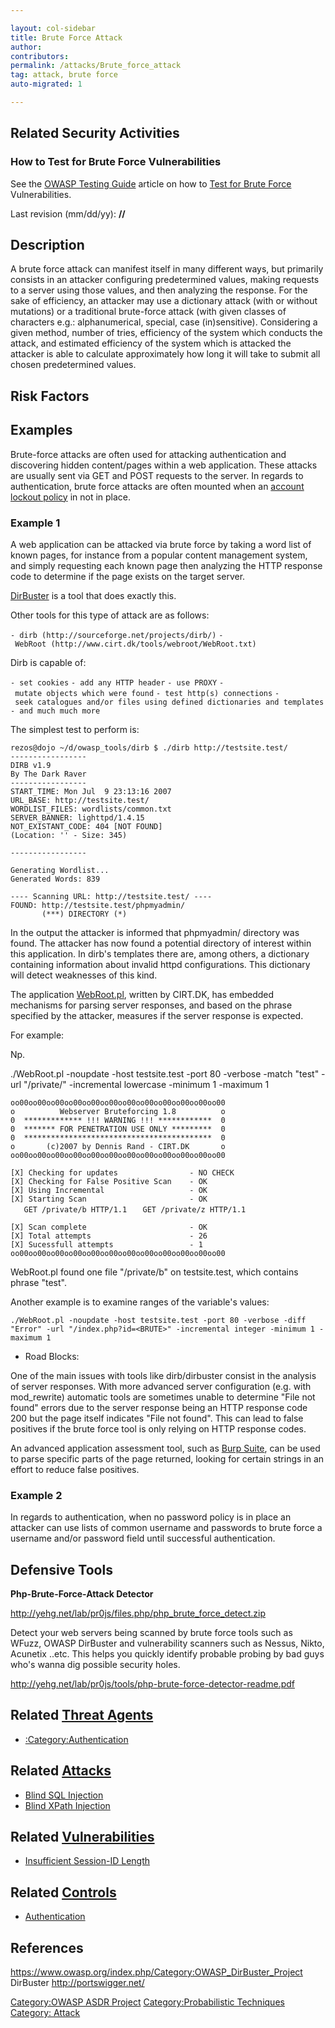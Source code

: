 ```yaml
---

layout: col-sidebar
title: Brute Force Attack
author: 
contributors:
permalink: /attacks/Brute_force_attack
tag: attack, brute force
auto-migrated: 1

---
```


## Related Security Activities

### How to Test for Brute Force Vulnerabilities

See the [OWASP Testing
Guide](:Category:OWASP_Testing_Project "wikilink") article on how to
[Test for Brute
Force](Testing_for_Brute_Force_\(OWASP-AT-004\) "wikilink")
Vulnerabilities.

Last revision (mm/dd/yy): **//**

## Description

A brute force attack can manifest itself in many different ways, but
primarily consists in an attacker configuring predetermined values,
making requests to a server using those values, and then analyzing the
response. For the sake of efficiency, an attacker may use a dictionary
attack (with or without mutations) or a traditional brute-force attack
(with given classes of characters e.g.: alphanumerical, special, case
(in)sensitive). Considering a given method, number of tries, efficiency
of the system which conducts the attack, and estimated efficiency of the
system which is attacked the attacker is able to calculate approximately
how long it will take to submit all chosen predetermined values.

## Risk Factors

## Examples

Brute-force attacks are often used for attacking authentication and
discovering hidden content/pages within a web application. These attacks
are usually sent via GET and POST requests to the server. In regards to
authentication, brute force attacks are often mounted when an [account
lockout
policy](https://www.owasp.org/index.php/Authentication_Cheat_Sheet#Implement_Account_Lockout)
in not in place.

### Example 1

A web application can be attacked via brute force by taking a word list
of known pages, for instance from a popular content management system,
and simply requesting each known page then analyzing the HTTP response
code to determine if the page exists on the target server.

[DirBuster](https://www.owasp.org/index.php/Category:OWASP_DirBuster_Project)
is a tool that does exactly this.

Other tools for this type of attack are as follows:

`- dirb (http://sourceforge.net/projects/dirb/)`
`- WebRoot (http://www.cirt.dk/tools/webroot/WebRoot.txt)`

Dirb is capable of:

`- set cookies`
`- add any HTTP header`
`- use PROXY`
`- mutate objects which were found`
`- test http(s) connections`
`- seek catalogues and/or files using defined dictionaries and templates`
`- and much much more`

The simplest test to perform is:

    rezos@dojo ~/d/owasp_tools/dirb $ ./dirb http://testsite.test/
    -----------------
    DIRB v1.9
    By The Dark Raver
    -----------------
    START_TIME: Mon Jul  9 23:13:16 2007
    URL_BASE: http://testsite.test/
    WORDLIST_FILES: wordlists/common.txt
    SERVER_BANNER: lighttpd/1.4.15
    NOT_EXISTANT_CODE: 404 [NOT FOUND]
    (Location: '' - Size: 345)

    -----------------

    Generating Wordlist...
    Generated Words: 839

    ---- Scanning URL: http://testsite.test/ ----
    FOUND: http://testsite.test/phpmyadmin/
           (***) DIRECTORY (*)

In the output the attacker is informed that phpmyadmin/ directory was
found. The attacker has now found a potential directory of interest
within this application. In dirb's templates there are, among others, a
dictionary containing information about invalid httpd configurations.
This dictionary will detect weaknesses of this kind.

The application
[WebRoot.pl](http://www.cirt.dk/tools/webroot/WebRoot.txt), written by
CIRT.DK, has embedded mechanisms for parsing server responses, and based
on the phrase specified by the attacker, measures if the server response
is expected.

For example:

Np.

./WebRoot.pl -noupdate -host testsite.test -port 80 -verbose -match
"test" -url "/private/<BRUTE>" -incremental lowercase -minimum 1
-maximum 1

`oo00oo00oo00oo00oo00oo00oo00oo00oo00oo00oo00oo00`
`o          Webserver Bruteforcing 1.8          o`
`0  ************* !!! WARNING !!! ************  0`
`0  ******* FOR PENETRATION USE ONLY *********  0`
`0  ******************************************  0`
`o       (c)2007 by Dennis Rand - CIRT.DK       o`
`oo00oo00oo00oo00oo00oo00oo00oo00oo00oo00oo00oo00`

`[X] Checking for updates                - NO CHECK`
`[X] Checking for False Positive Scan    - OK`
`[X] Using Incremental                   - OK`
`[X] Starting Scan                       - OK`
`   GET /private/b HTTP/1.1`
`   GET /private/z HTTP/1.1`

`[X] Scan complete                       - OK`
`[X] Total attempts                      - 26`
`[X] Sucessfull attempts                 - 1`
`oo00oo00oo00oo00oo00oo00oo00oo00oo00oo00oo00oo00`

WebRoot.pl found one file "/private/b" on testsite.test, which contains
phrase "test".

Another example is to examine ranges of the variable's values:

    ./WebRoot.pl -noupdate -host testsite.test -port 80 -verbose -diff "Error" -url "/index.php?id=<BRUTE>" -incremental integer -minimum 1 -maximum 1

  - Road Blocks:

One of the main issues with tools like dirb/dirbuster consist in the
analysis of server responses. With more advanced server configuration
(e.g. with mod_rewrite) automatic tools are sometimes unable to
determine "File not found" errors due to the server response being an
HTTP response code 200 but the page itself indicates "File not found".
This can lead to false positives if the brute force tool is only relying
on HTTP response codes.

An advanced application assessment tool, such as [Burp
Suite](http://portswigger.net/), can be used to parse specific parts of
the page returned, looking for certain strings in an effort to reduce
false positives.

### Example 2

In regards to authentication, when no password policy is in place an
attacker can use lists of common username and passwords to brute force a
username and/or password field until successful authentication.

## Defensive Tools

**Php-Brute-Force-Attack Detector**

<http://yehg.net/lab/pr0js/files.php/php_brute_force_detect.zip>

Detect your web servers being scanned by brute force tools such as
WFuzz, OWASP DirBuster and vulnerability scanners such as Nessus, Nikto,
Acunetix ..etc. This helps you quickly identify probable probing by bad
guys who's wanna dig possible security holes.

<http://yehg.net/lab/pr0js/tools/php-brute-force-detector-readme.pdf>

## Related [Threat Agents](Threat_Agents "wikilink")

  - [:Category:Authentication](:Category:Authentication "wikilink")

## Related [Attacks](Attacks "wikilink")

  - [Blind SQL Injection](Blind_SQL_Injection "wikilink")
  - [Blind XPath Injection](Blind_XPath_Injection "wikilink")

## Related [Vulnerabilities](Vulnerabilities "wikilink")

  - [Insufficient Session-ID
    Length](Insufficient_Session-ID_Length "wikilink")

## Related [Controls](Controls "wikilink")

  - [Authentication](Authentication "wikilink")

## References

<https://www.owasp.org/index.php/Category:OWASP_DirBuster_Project>
DirBuster <http://portswigger.net/>

[Category:OWASP ASDR Project](Category:OWASP_ASDR_Project "wikilink")
[Category:Probabilistic
Techniques](Category:Probabilistic_Techniques "wikilink") [Category:
Attack](Category:_Attack "wikilink")
